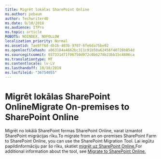 ```yaml
---
title: Migrēt lokālas SharePoint Online
ms.author: pebaum
author: Techwriter40
ms.date: 9/10/2018
ms.audience: ITPro
ms.topic: article
ROBOTS: NOINDEX, NOFOLLOW
localization_priority: Normal
ms.assetid: 7ae8ff6d-db1b-403b-9707-6fe6da75be92
ms.openlocfilehash: a063184a4662bc311c91b50a62456f40728b854d
ms.sourcegitcommit: 037331d71f06750d972c0b6278b23bb15c4806ca
ms.translationtype: MT
ms.contentlocale: lv-LV
ms.lasthandoff: 10/18/2019
ms.locfileid: "36754055"
---
```

# <a name="migrate-on-premises-to-sharepoint-online"></a><span data-ttu-id="807d5-102">Migrēt lokālas SharePoint Online</span><span class="sxs-lookup"><span data-stu-id="807d5-102">Migrate On-premises to SharePoint Online</span></span>

<span data-ttu-id="807d5-103">Migrēt no lokālā SharePoint fermas SharePoint Online, varat izmantot SharePoint migrācijas rīku.</span><span class="sxs-lookup"><span data-stu-id="807d5-103">To migrate from an on-premises SharePoint Farm to SharePoint Online, you can use the SharePoint Migration Tool.</span></span> <span data-ttu-id="807d5-104">Lai iegūtu papildinformāciju par šo rīku, skatiet [migrēt uz SharePoint Online.](https://go.microsoft.com/fwlink/?linkid=2019574)</span><span class="sxs-lookup"><span data-stu-id="807d5-104">For additional information about the tool, see [Migrate to SharePoint Online.](https://go.microsoft.com/fwlink/?linkid=2019574)</span></span>
  

